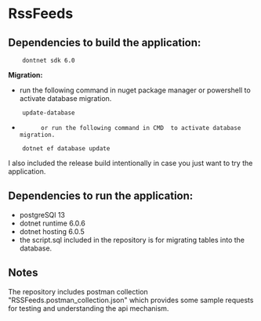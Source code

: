 # RssFeeds
##	 Dependencies to build the application:

		dontnet sdk 6.0
		
__Migration:__

* run the following command in nuget package manager or powershell to activate database migration.
```		
	update-database
```				
*			or run the following command in CMD  to activate database migration.
```			
	dotnet ef database update
```	

I also included the release build intentionally in case you just want to try the application.
	
## Dependencies to run the application:
*	postgreSQl 13
*	dotnet runtime 6.0.6
*	dotnet hosting 6.0.5
* the script.sql included in the repository is for migrating tables into the database.
	

## Notes		
The repository includes postman collection  "RSSFeeds.postman_collection.json" which provides
some sample requests for testing and understanding the api mechanism.
